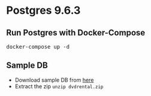 # Postgres 9.6.3

## Run Postgres with Docker-Compose
<pre>docker-compose up -d
</pre>

## Sample DB
*  Download sample DB from [here](http://www.postgresqltutorial.com/postgresql-sample-database/#)
*  Extract the zip `unzip dvdrental.zip `

